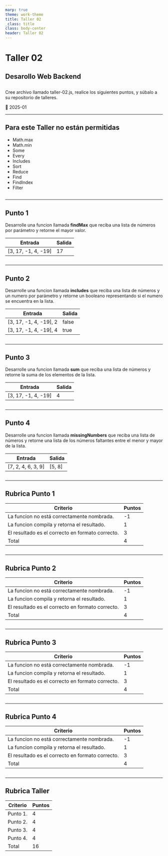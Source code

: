 ```yaml
---
marp: true
theme: work-theme
title: Taller 02
_class: title
class: body-center
header: Taller 02
---
```


<style>
    p:nth-child(5) {
        text-align: center;
        font-size: 0.8rem;
        color: rgba(var(--text-color), 0.6);
    }
</style>

# Taller 02

## Desarollo Web Backend

##

Cree archivo llamado taller-02.js, realice los siguientes puntos, y súbalo a su repositorio de talleres.

:pencil: 2025-01

---

## Para este Taller no están permitidas

- Math.max
- Math.min
- Some
- Every
- Includes
- Sort
- Reduce
- Find
- FindIndex
- Filter

##

---

## Punto 1

Desarrolle una funcion llamada **findMax** que reciba una lista de números por parámetro y retorne el mayor valor.

| Entrada             | Salida |
| ------------------- | ------ |
| [3, 17, -1, 4, -19] | 17     |

##

---

## Punto 2

Desarrolle una funcion llamada **includes** que reciba una lista de números y un numero por parámetro y retorne un booleano representando si el numero se encuentra en la lista.

| Entrada                | Salida |
| ---------------------- | ------ |
| [3, 17, -1, 4, -19], 2 | false  |
| [3, 17, -1, 4, -19], 4 | true   |

##

---

## Punto 3

Desarrolle una funcion llamada **sum** que reciba una lista de números y retorne la suma de los elementos de la lista.

| Entrada             | Salida |
| ------------------- | ------ |
| [3, 17, -1, 4, -19] | 4      |

##

---

## Punto 4

Desarrolle una funcion llamada **missingNumbers** que reciba una lista de números y retorne una lista de los números faltantes entre el menor y mayor de la lista.

| Entrada            | Salida |
| ------------------ | ------ |
| [7, 2, 4, 6, 3, 9] | [5, 8] |

##

---

## Rubrica Punto 1

| Criterio                                         | Puntos |
| ------------------------------------------------ | ------ |
| La funcion no está correctamente nombrada.       | -1     |
| La funcion compila y retorna el resultado.       | 1      |
| El resultado es el correcto en formato correcto. | 3      |
| Total                                            | 4      |

##

---

## Rubrica Punto 2

| Criterio                                         | Puntos |
| ------------------------------------------------ | ------ |
| La funcion no está correctamente nombrada.       | -1     |
| La funcion compila y retorna el resultado.       | 1      |
| El resultado es el correcto en formato correcto. | 3      |
| Total                                            | 4      |

##

---

## Rubrica Punto 3

| Criterio                                         | Puntos |
| ------------------------------------------------ | ------ |
| La funcion no está correctamente nombrada.       | -1     |
| La funcion compila y retorna el resultado.       | 1      |
| El resultado es el correcto en formato correcto. | 3      |
| Total                                            | 4      |

##

---

## Rubrica Punto 4

| Criterio                                         | Puntos |
| ------------------------------------------------ | ------ |
| La funcion no está correctamente nombrada.       | -1     |
| La funcion compila y retorna el resultado.       | 1      |
| El resultado es el correcto en formato correcto. | 3      |
| Total                                            | 4      |

##

---

## Rubrica Taller

| Criterio | Puntos |
| -------- | ------ |
| Punto 1. | 4      |
| Punto 2. | 4      |
| Punto 3. | 4      |
| Punto 4. | 4      |
| Total    | 16     |

##
